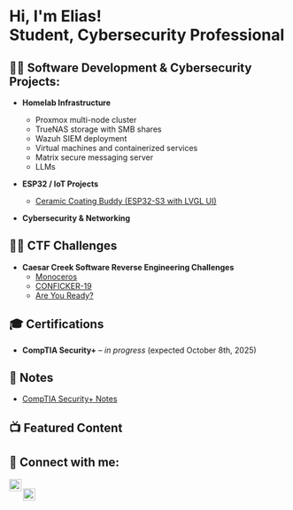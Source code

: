 <h1>Hi, I'm Elias! <br/>
Student, Cybersecurity Professional
</h1>

<h2>👨‍💻 Software Development & Cybersecurity Projects:</h2>

- <b>Homelab Infrastructure</b>  
  - Proxmox multi-node cluster  
  - TrueNAS storage with SMB shares  
  - Wazuh SIEM deployment  
  - Virtual machines and containerized services  
  - Matrix secure messaging server
  - LLMs

- <b>ESP32 / IoT Projects</b>  
  - [Ceramic Coating Buddy (ESP32-S3 with LVGL UI)](https://github.com/eliaschee/cerabuddy)  

- <b>Cybersecurity & Networking</b>  
 

<h2>🏴‍☠️ CTF Challenges</h2>

- <b>Caesar Creek Software Reverse Engineering Challenges</b>  
  - [Monoceros](https://github.com/eliaschee/CTFs/blob/main/CaesarCreek/Monoceros/Writeup.md)  
  - [CONFICKER-19](https://github.com/eliaschee/CTFs/blob/main/CaesarCreek/CONFICKER-19/Writeup.md)  
  - [Are You Ready?](https://github.com/eliaschee/CTFs/blob/main/CaesarCreek/AreYouReady/Writeup.md)  

<h2>🎓 Certifications</h2>

- **CompTIA Security+** – *in progress* (expected October 8th, 2025)  

<h2>📝 Notes</h2>

- [CompTIA Security+ Notes](https://github.com/eliaschee/CompTIA-SecurityPlus-Notes)  

<h2>📺 Featured Content</h2>


<h2> 🤳 Connect with me:</h2>

[<img align="left" alt="EliasChee | LinkedIn" width="22px" src="https://cdn.jsdelivr.net/npm/simple-icons@v3/icons/linkedin.svg" />][linkedin]  
[<img align="left" alt="EliasChee | GitHub" width="22px" src="https://cdn.jsdelivr.net/npm/simple-icons@v3/icons/github.svg" />][github]  

<br/>

[linkedin]: https://www.linkedin.com/in/eliaschee  
[github]: https://github.com/eliaschee  
